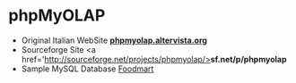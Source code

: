 phpMyOLAP
=========
* Original Italian WebSite <a href='http://phpmyolap.altervista.org'><b>phpmyolap.altervista.org</b></a>
* Sourceforge Site <a href='http://sourceforge.net/projects/phpmyolap/><b>sf.net/p/phpmyolap</b></a>
* Sample MySQL Database [Foodmart](https://sites.google.com/a/dlpage.phi-integration.com/pentaho/mondrian/mysql-foodmart-database)

